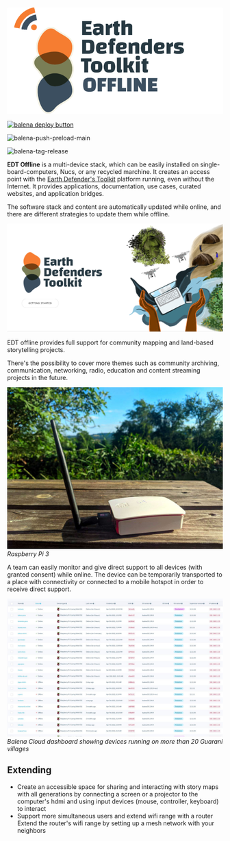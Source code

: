 ![logo](docs/imgs/EDT-offline-dark-logo.png)

[![balena deploy button](https://www.balena.io/deploy.svg)](https://dashboard.balena-cloud.com/deploy?repoUrl=https://github.com/digidem/edt-offline)

![balena-push-preload-main](https://github.com/digidem/edt-offline/actions/workflows/balena-push-main.yml/badge.svg)

![balena-tag-release](https://github.com/digidem/edt-offline/actions/workflows/balena-tag-release.yml/badge.svg)

**EDT Offline** is a multi-device stack, which can be easily installed on single-board-computers, Nucs, or any recycled marchine. It creates an access point with the [Earth Defender's Toolkit](http://earthdefenderstoolkit.com/) platform running, even without the Internet. It provides applications, documentation, use cases, curated websites, and application bridges.

The software stack and content are automatically updated while online, and there are different strategies to update them while offline.

![Earth Defender's Toolkit Portal](docs/imgs/edt_portal.jpg)

EDT offline provides full support for community mapping and land-based storytelling projects.

There's the possibility to cover more themes such as community archiving, communication, networking, radio, education and content streaming projects in the future.

![Raspberry Pi 3](docs/imgs/pi.jpg)
*Raspberry Pi 3*

A team can easily monitor and give direct support to all devices (with granted consent) while online. The device can be temporarily transported to a place with connectivity or connected to a mobile hotspot in order to receive direct support.


![](docs/imgs/balena_dashboard.jpg)
*Balena Cloud dashboard showing devices running on more than 20 Guarani villages*

## Extending

- Create an accessible space for sharing and interacting with story maps with all generations by connecting a screen or a projector to the computer's hdmi and using input devices (mouse, controller, keyboard) to interact
- Support more simultaneous users and extend wifi range with a router
Extend the router's wifi range by setting up a mesh network with your neighbors